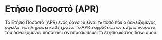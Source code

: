 # Ετήσιο Ποσοστό (APR)

Το Ετήσιο Ποσοστό (APR) ενός δανείου είναι το ποσό που ο δανειζόμενος οφείλει να πληρώσει κάθε χρόνο. Το APR εκφράζεται ως ετήσιο ποσοστό του δανειζόμενου ποσού και αντιπροσωπεύει το ετήσιο κόστος δανεισμού.
